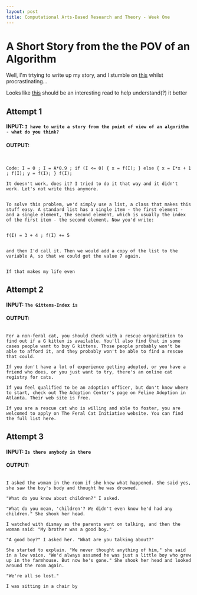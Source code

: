 ```yaml
---
layout: post
title: Computational Arts-Based Research and Theory - Week One
---
```


# A Short Story from the the POV of an Algorithm

Well, I'm trtying to write up my story, and I stumble on [this][1] whilst procrastinating…

Looks like [this][2] should be an interesting read to help understand(?) it better

## Attempt 1

#### INPUT: `I have to write a story from the point of view of an algorithm - what do you think?`

#### OUTPUT: 
````I have to write a story from the point of view of an algorithm - what do you think? I'll give you the code and you can fix it.


Code: I = 0 ; I = A*0.9 ; if (I <= 0) { x = f(I); } else { x = I*x + 1 ; f(I); y = f(I); } f(I);

It doesn't work, does it? I tried to do it that way and it didn't work. Let's not write this anymore.


To solve this problem, we'd simply use a list, a class that makes this stuff easy. A standard list has a single item - the first element - and a single element, the second element, which is usually the index of the first item - the second element. Now you'd write:


f(I) = 3 + 4 ; f(I) += 5


and then I'd call it. Then we would add a copy of the list to the variable A, so that we could get the value 7 again.


If that makes my life even
````

## Attempt 2

#### INPUT: `The Gittens-Index is`

#### OUTPUT:

````The Gittens-Index is a directory of the cats that you've given to the Gittens Project as foster cats. It is maintained by the Gittens Project's Cat Adoption Committee.

For a non-feral cat, you should check with a rescue organization to find out if a G kitten is available. You'll also find that in some cases people want to buy G kittens. Those people probably won't be able to afford it, and they probably won't be able to find a rescue that could.

If you don't have a lot of experience getting adopted, or you have a friend who does, or you just want to try, there's an online cat registry for cats.

If you feel qualified to be an adoption officer, but don't know where to start, check out The Adoption Center's page on Feline Adoption in Atlanta. Their web site is free.

If you are a rescue cat who is willing and able to foster, you are welcomed to apply on The Feral Cat Initiative website. You can find the full list here.
````

## Attempt 3

#### INPUT: `Is there anybody in there`

#### OUTPUT:

````"I don't know," the man said. "They're all gone." The two children were gone.

I asked the woman in the room if she knew what happened. She said yes, she saw the boy's body and thought he was drowned.

"What do you know about children?" I asked.

"What do you mean, 'children'? We didn't even know he'd had any children." She shook her head.

I watched with dismay as the parents went on talking, and then the woman said: "My brother was a good boy."

"A good boy?" I asked her. "What are you talking about?"

She started to explain. "We never thought anything of him," she said in a low voice. "We'd always assumed he was just a little boy who grew up in the farmhouse. But now he's gone." She shook her head and looked around the room again.

"We're all so lost."

I was sitting in a chair by
````


[1]: http://talktotransformer.com
[2]: https://openai.com/blog/better-language-models/